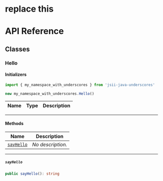 # replace this
# API Reference <a name="API Reference" id="api-reference"></a>



## Classes <a name="Classes" id="Classes"></a>

### Hello <a name="Hello" id="jsii-java-underscores.my_namespace_with_underscores.Hello"></a>

#### Initializers <a name="Initializers" id="jsii-java-underscores.my_namespace_with_underscores.Hello.Initializer"></a>

```typescript
import { my_namespace_with_underscores } from 'jsii-java-underscores'

new my_namespace_with_underscores.Hello()
```

| **Name** | **Type** | **Description** |
| --- | --- | --- |

---

#### Methods <a name="Methods" id="Methods"></a>

| **Name** | **Description** |
| --- | --- |
| <code><a href="#jsii-java-underscores.my_namespace_with_underscores.Hello.sayHello">sayHello</a></code> | *No description.* |

---

##### `sayHello` <a name="sayHello" id="jsii-java-underscores.my_namespace_with_underscores.Hello.sayHello"></a>

```typescript
public sayHello(): string
```





